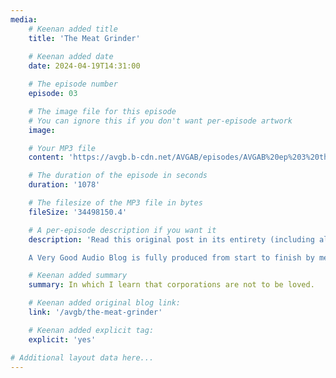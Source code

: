 ```yaml
---
media:
    # Keenan added title
    title: 'The Meat Grinder'
    
    # Keenan added date
    date: 2024-04-19T14:31:00

    # The episode number
    episode: 03

    # The image file for this episode
    # You can ignore this if you don't want per-episode artwork
    image:

    # Your MP3 file 
    content: 'https://avgb.b-cdn.net/AVGAB/episodes/AVGAB%20ep%203%20the%20meat%20grinder.mp3'

    # The duration of the episode in seconds
    duration: '1078'

    # The filesize of the MP3 file in bytes
    fileSize: '34498150.4'

    # A per-episode description if you want it
    description: 'Read this original post in its entirety (including all of the footnotes and links you could ever ask for) at this link: <a href="https://gkeenan.co/avgb/the-meat-grinder">https://gkeenan.co/avgb/the-meat-grinder</a><br><br>

    A Very Good Audio Blog is fully produced from start to finish by me, Keenan.'

    # Keenan added summary
    summary: In which I learn that corporations are not to be loved.

    # Keenan added original blog link:
    link: '/avgb/the-meat-grinder'

    # Keenan added explicit tag:
    explicit: 'yes'

# Additional layout data here...
---
```


